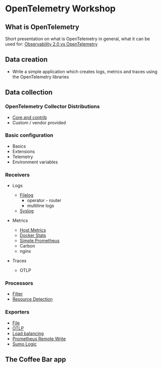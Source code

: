 # OpenTelemetry Workshop

## What is OpenTelemetry

Short presentation on what is OpenTelemetry in general, what it can be used for: [Observability 2.0 vs OpenTelemetry](https://slides.com/perk/obsevability-20-feat-opentelemetry)

## Data creation

* Write a simple application which creates logs, metrics and traces using the OpenTelemetry libraries

## Data collection

### OpenTelemetry Collector Distributions

* [Core and contrib](./exercises/core-distro/)
* Custom / vendor provided

### Basic configuration

* Basics
* Extensions
* Telemetry
* Environment variables

### Receivers

* Logs
  * [Filelog](./exercises/receivers/filelog/)
    * operator - router
    * multiline logs
  * [Syslog](./exercises/receivers/syslog/)

* Metrics
  * [Host Metrics](./exercises/receivers/hostmetrics/)
  * [Docker Stats](./exercises/receivers/dockerstats/)
  * [Simple Prometheus](./exercises/receivers/simpleprometheus/)
  * Carbon
  * nginx

* Traces
  * OTLP

### Processors

* [Filter](./exercises/processors/filter/)
* [Resource Detection](./exercises/processors/resourcedetection/)

### Exporters
  
* [File](./exercises/exporters/file)
* [OTLP](./exercises/exporters/otlp)
* [Load balancing](./exercises/exporters/loadbalancing)
* [Prometheus Remote Write](./exercises/exporters/prometheusremotewrite)
* [Sumo Logic](./exercises/exporters/sumologic)

## The Coffee Bar app